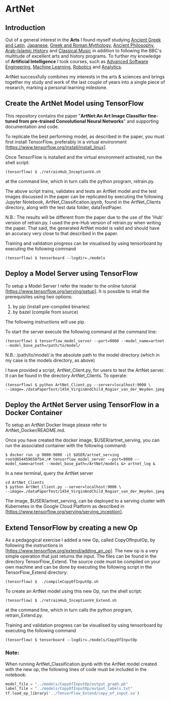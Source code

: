 # ArtNet
## Introduction
Out of a general interest in the **Arts** I found myself studying [Ancient Greek and Latin](http://www.open.edu/openlearn/history-the-arts/discovering-ancient-greek-and-latin/content-section-0?active-tab=description-tab), [Japanese](https://www.edx.org/course/japanese-pronunciation-for-communication), [Greek and Roman Mythology](https://www.coursera.org/learn/mythology), [Ancient Philosophy](https://www.coursera.org/learn/plato), [Arab-Islamic History](https://www.edx.org/course/arab-islamic-history-from-tribes-to-empires) and [Classical Music](https://www.coursera.org/learn/introclassicalmusic) in addition to following the BBC's multitude of excellent arts and history programs. To further my knowledge of **Artificial Intelligence** I took courses, such as [Advanced Software Engineering](https://www.edx.org/course/advanced-software-construction-java-mitx-6-005-2x), [Machine Learning](https://www.edx.org/course/machine-learning-columbiax-csmm-102x-0), [Robotics](https://www.edx.org/course/robotics-kinematics-mathematical-pennx-robo1x) and [Analytics](https://www.edx.org/course/data-models-decisions-business-analytics-columbiax-bamm-102x).  

ArtNet successfully combines my interests in the arts & sciences and brings together my study and work of the last couple of years into a single piece of research, marking a personal learning milestone. 



## Create the ArtNet Model using TensorFlow
This repository contains the paper "**ArtNet:An Art Image Classifier fine-tuned from pre-trained Convolutional Neural Networks**" and supporting documentation and code.

To replicate the best performing model, as described in the paper, you must first install TensorFlow, preferably in a virtual environment [https://www.tensorflow.org/install/install_linux]. 

Once TensorFlow is installed and the virtual environment activated, run the shell script:
```
(tensorflow) $ ./retrainHub_InceptionV4.sh
```
at the command line, which in turn calls the python program, retrain.py. 

The above script trains, validates and tests an ArtNet model and the test images discussed in the paper can be replicated by executing the following Jupyter Notebook, ArtNet_Classification.ipynb, found in the ArtNet_Clients directory, along with the test data folder, dataTestPaper. 

N.B.: The results will be different from the paper due to the use of the 'Hub' version of retrain.py. I used the pre-Hub version of retrain.py when writing the paper. That said, the generated ArtNet model is valid and should have an accuracy very close to that described in the paper.

Training and validation progress can be visualised by using tensorboard by executing the following command
```
(tensorflow) $ tensorboard --logdir=./models
```
## Deploy a Model Server using TensorFlow
To setup a Model Server I refer the reader to the online tutorial [https://www.tensorflow.org/serving/setup]. It is possible to intall the prerequisites using two options:
1. by pip    (install pre-compiled binaries)
2. by bazel  (compile from source)

The following instructions will use pip.

To start the server execute the following command at the command line:
```
(tensorflow) $ tensorflow_model_server --port=9000 --model_name=artnet --model_base_path=/path/to/model/
```
N.B.: /path/to/model/ is the absolute path to the model directory (which in my case is the models directory, as above)

I have provided a script, ArtNet_Client.py, for users to test the ArtNet server. It can be found in the directory ArtNet_Clients. To operate:
```
(tensorflow) $ python ArtNet_Client.py --server=localhost:9000 \
--image=./dataPaperTest/1454_VirginAndChild_Rogier_van_der_Weyden.jpeg 
```

## Deploy the ArtNet Server using TensorFlow in a Docker Container
To setup an ArtNet Docker Image please refer to ArtNet_Docker/README.md.

Once you have created the docker image, $USER/artnet_serving, you can run the associated container with the following command:

```
$ docker run -p 9000:9000 -it $USER/artnet_serving
root@854459658fb4:/# tensorflow_model_server --port=9000 --model_name=artnet --model_base_path=/ArtNet/models &> artnet_log &
```

In a new terminal, query the ArtNet server
```
cd ArtNet_Clients
$ python ArtNet_Client.py --server=localhost:9000 \
--image=./dataPaperTest/1454_VirginAndChild_Rogier_van_der_Weyden.jpeg 
```

The image, $USER/artnet_serving, can be deployed to a serving cluster with Kubernetes in the Google Cloud Platform as described in [https://www.tensorflow.org/serving/serving_inception]. 



## Extend TensorFlow by creating a new Op
As a pedagogical exercise I added a new Op, called CopyOfInputOp, by following the instructions in [https://www.tensorflow.org/extend/adding_an_op]. The new op is a very simple operation that just returns the input. The files can be found in the directory TensorFlow_Extend. The source code must be compiled on your own machine and can be done by executing the following script in the TensorFlow_Extend directory:
```
(tensorflow) $  ./compileCopyOfInputOp.sh
```
To create an ArtNet model using this new Op, run the shell script:
```
(tensorflow) $ ./retrainHub_InceptionV4_Extend.sh
```
at the command line, which in turn calls the python program, retrain_Extend.py. 

Training and validation progress can be visualised by using tensorboard by executing the following command
```
(tensorflow) $ tensorboard --logdir=./models/CopyOfInputOp
```
### Note:
When running ArtNet_Classification.ipynb with the ArtNet model created with the new op, the following lines of code must be included in the notebook:

```python
model_file = "../models/CopyOfInputOp/output_graph.pb"
label_file = "../models/CopyOfInputOp/output_labels.txt"
tf.load_op_library('../TensorFlow_Extend/copy_of_input.so')
```




